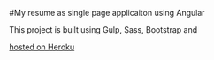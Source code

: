 #My resume as single page applicaiton using Angular


This project is built using Gulp, Sass, Bootstrap and

[hosted on Heroku](https://protected-depths-77992.herokuapp.com)